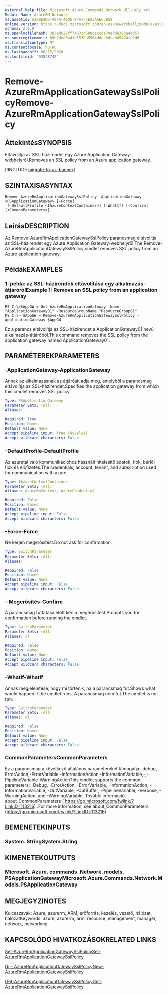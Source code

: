 ```yaml
---
external help file: Microsoft.Azure.Commands.Network.dll-Help.xml
Module Name: AzureRM.Network
ms.assetid: A308E4DD-49FA-4905-94A7-CEA3AAEC3959
online version: https://docs.microsoft.com/en-us/powershell/module/azurerm.network/remove-azurermapplicationgatewaysslpolicy
schema: 2.0.0
ms.openlocfilehash: 383ad627ff7a633d508daccde70e3de395e4ad57
ms.sourcegitcommit: b9b2dea3441d1532a5564ddca3dced45424fe2d6
ms.translationtype: MT
ms.contentlocale: hu-HU
ms.lasthandoff: 08/15/2020
ms.locfileid: "93848742"
---
```

# <span data-ttu-id="a6871-101">Remove-AzureRmApplicationGatewaySslPolicy</span><span class="sxs-lookup"><span data-stu-id="a6871-101">Remove-AzureRmApplicationGatewaySslPolicy</span></span>

## <span data-ttu-id="a6871-102">Áttekintés</span><span class="sxs-lookup"><span data-stu-id="a6871-102">SYNOPSIS</span></span>
<span data-ttu-id="a6871-103">Eltávolítja az SSL-házirendet egy Azure Application Gateway-webhelyről.</span><span class="sxs-lookup"><span data-stu-id="a6871-103">Removes an SSL policy from an Azure application gateway.</span></span>

[!INCLUDE [migrate-to-az-banner](../../includes/migrate-to-az-banner.md)]

## <span data-ttu-id="a6871-104">SZINTAXISA</span><span class="sxs-lookup"><span data-stu-id="a6871-104">SYNTAX</span></span>

```
Remove-AzureRmApplicationGatewaySslPolicy -ApplicationGateway <PSApplicationGateway> [-Force]
 [-DefaultProfile <IAzureContextContainer>] [-WhatIf] [-Confirm] [<CommonParameters>]
```

## <span data-ttu-id="a6871-105">Leírás</span><span class="sxs-lookup"><span data-stu-id="a6871-105">DESCRIPTION</span></span>
<span data-ttu-id="a6871-106">Az Remove-AzureRmApplicationGatewaySslPolicy parancsmag eltávolítja az SSL-házirendet egy Azure Application Gateway-webhelyről.</span><span class="sxs-lookup"><span data-stu-id="a6871-106">The Remove-AzureRmApplicationGatewaySslPolicy cmdlet removes SSL policy from an Azure application gateway.</span></span>

## <span data-ttu-id="a6871-107">Példák</span><span class="sxs-lookup"><span data-stu-id="a6871-107">EXAMPLES</span></span>

### <span data-ttu-id="a6871-108">1. példa: az SSL-házirendek eltávolítása egy alkalmazás-átjáróról</span><span class="sxs-lookup"><span data-stu-id="a6871-108">Example 1: Remove an SSL policy from an application gateway</span></span>
```
PS C:\>$AppGW = Get-AzureRmApplicationGateway -Name "ApplicationGateway01" -ResourceGroupName "ResourceGroup01"
PS C:\> $AppGW = Remove-AzureRmApplicationGatewaySslPolicy -ApplicationGateway $AppGW
```

<span data-ttu-id="a6871-109">Ez a parancs eltávolítja az SSL-házirendet a ApplicationGateway01 nevű alkalmazás-átjáróból.</span><span class="sxs-lookup"><span data-stu-id="a6871-109">This command removes the SSL policy from the application gateway named ApplicationGateway01.</span></span>

## <span data-ttu-id="a6871-110">PARAMÉTEREK</span><span class="sxs-lookup"><span data-stu-id="a6871-110">PARAMETERS</span></span>

### <span data-ttu-id="a6871-111">-ApplicationGateway</span><span class="sxs-lookup"><span data-stu-id="a6871-111">-ApplicationGateway</span></span>
<span data-ttu-id="a6871-112">Annak az alkalmazásnak az átjáróját adja meg, amelyből a parancsmag eltávolítja az SSL-házirendet.</span><span class="sxs-lookup"><span data-stu-id="a6871-112">Specifies the application gateway from which this cmdlet removes SSL policy.</span></span>

```yaml
Type: PSApplicationGateway
Parameter Sets: (All)
Aliases: 

Required: True
Position: Named
Default value: None
Accept pipeline input: True (ByValue)
Accept wildcard characters: False
```

### <span data-ttu-id="a6871-113">-DefaultProfile</span><span class="sxs-lookup"><span data-stu-id="a6871-113">-DefaultProfile</span></span>
<span data-ttu-id="a6871-114">Az azuretal való kommunikációhoz használt hitelesítő adatok, fiók, bérlői fiók és előfizetés.</span><span class="sxs-lookup"><span data-stu-id="a6871-114">The credentials, account, tenant, and subscription used for communication with azure.</span></span>

```yaml
Type: IAzureContextContainer
Parameter Sets: (All)
Aliases: AzureRmContext, AzureCredential

Required: False
Position: Named
Default value: None
Accept pipeline input: False
Accept wildcard characters: False
```

### <span data-ttu-id="a6871-115">-Force</span><span class="sxs-lookup"><span data-stu-id="a6871-115">-Force</span></span>
<span data-ttu-id="a6871-116">Ne kérjen megerősítést.</span><span class="sxs-lookup"><span data-stu-id="a6871-116">Do not ask for confirmation.</span></span>

```yaml
Type: SwitchParameter
Parameter Sets: (All)
Aliases: 

Required: False
Position: Named
Default value: None
Accept pipeline input: False
Accept wildcard characters: False
```

### <span data-ttu-id="a6871-117">– Megerősítés</span><span class="sxs-lookup"><span data-stu-id="a6871-117">-Confirm</span></span>
<span data-ttu-id="a6871-118">A parancsmag futtatása előtt kéri a megerősítést.</span><span class="sxs-lookup"><span data-stu-id="a6871-118">Prompts you for confirmation before running the cmdlet.</span></span>

```yaml
Type: SwitchParameter
Parameter Sets: (All)
Aliases: cf

Required: False
Position: Named
Default value: None
Accept pipeline input: False
Accept wildcard characters: False
```

### <span data-ttu-id="a6871-119">-WhatIf</span><span class="sxs-lookup"><span data-stu-id="a6871-119">-WhatIf</span></span>
<span data-ttu-id="a6871-120">Annak megjelenítése, hogy mi történik, ha a parancsmag fut.</span><span class="sxs-lookup"><span data-stu-id="a6871-120">Shows what would happen if the cmdlet runs.</span></span>
<span data-ttu-id="a6871-121">A parancsmag nem fut.</span><span class="sxs-lookup"><span data-stu-id="a6871-121">The cmdlet is not run.</span></span>

```yaml
Type: SwitchParameter
Parameter Sets: (All)
Aliases: wi

Required: False
Position: Named
Default value: None
Accept pipeline input: False
Accept wildcard characters: False
```

### <span data-ttu-id="a6871-122">CommonParameters</span><span class="sxs-lookup"><span data-stu-id="a6871-122">CommonParameters</span></span>
<span data-ttu-id="a6871-123">Ez a parancsmag a következő általános paramétereket támogatja:-debug,-ErrorAction,-ErrorVariable,-InformationAction,-InformationVariable,-,-PipelineVariable-WarningAction</span><span class="sxs-lookup"><span data-stu-id="a6871-123">This cmdlet supports the common parameters: -Debug, -ErrorAction, -ErrorVariable, -InformationAction, -InformationVariable, -OutVariable, -OutBuffer, -PipelineVariable, -Verbose, -WarningAction, and -WarningVariable.</span></span> <span data-ttu-id="a6871-124">További információ: about_CommonParameters ( https://go.microsoft.com/fwlink/?LinkID=113216) .</span><span class="sxs-lookup"><span data-stu-id="a6871-124">For more information, see about_CommonParameters (https://go.microsoft.com/fwlink/?LinkID=113216).</span></span>

## <span data-ttu-id="a6871-125">BEMENETEK</span><span class="sxs-lookup"><span data-stu-id="a6871-125">INPUTS</span></span>

### <span data-ttu-id="a6871-126">System. String</span><span class="sxs-lookup"><span data-stu-id="a6871-126">System.String</span></span>

## <span data-ttu-id="a6871-127">KIMENETEK</span><span class="sxs-lookup"><span data-stu-id="a6871-127">OUTPUTS</span></span>

### <span data-ttu-id="a6871-128">Microsoft. Azure. commands. Network. models. PSApplicationGateway</span><span class="sxs-lookup"><span data-stu-id="a6871-128">Microsoft.Azure.Commands.Network.Models.PSApplicationGateway</span></span>

## <span data-ttu-id="a6871-129">MEGJEGYZI</span><span class="sxs-lookup"><span data-stu-id="a6871-129">NOTES</span></span>
<span data-ttu-id="a6871-130">Kulcsszavak: Azure, azurerm, ARM, erőforrás, kezelés, vezető, hálózat, hálózat</span><span class="sxs-lookup"><span data-stu-id="a6871-130">Keywords: azure, azurerm, arm, resource, management, manager, network, networking</span></span>

## <span data-ttu-id="a6871-131">KAPCSOLÓDÓ HIVATKOZÁSOK</span><span class="sxs-lookup"><span data-stu-id="a6871-131">RELATED LINKS</span></span>

[<span data-ttu-id="a6871-132">Set-AzureRmApplicationGatewaySslPolicy</span><span class="sxs-lookup"><span data-stu-id="a6871-132">Set-AzureRmApplicationGatewaySslPolicy</span></span>](./Set-AzureRmApplicationGatewaySslPolicy.md)

[<span data-ttu-id="a6871-133">Új – AzureRmApplicationGatewaySslPolicy</span><span class="sxs-lookup"><span data-stu-id="a6871-133">New-AzureRmApplicationGatewaySslPolicy</span></span>](./New-AzureRmApplicationGatewaySslPolicy.md)

[<span data-ttu-id="a6871-134">Get-AzureRmApplicationGatewaySslPolicy</span><span class="sxs-lookup"><span data-stu-id="a6871-134">Get-AzureRmApplicationGatewaySslPolicy</span></span>](./Get-AzureRmApplicationGatewaySslPolicy.md)

